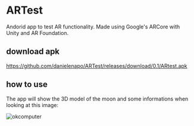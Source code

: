 # ARTest
Andorid app to test AR functionality.
Made using Google's ARCore with Unity and AR Foundation.


## download apk
https://github.com/danielenapo/ARTest/releases/download/0.1/ARtest.apk

## how to use
The app will show the 3D model of the moon and some informations when looking at this image:

![okcomputer](https://user-images.githubusercontent.com/33985608/152558321-0503d92a-2b4f-4754-99b0-4e2234462aa2.jpg ) 

